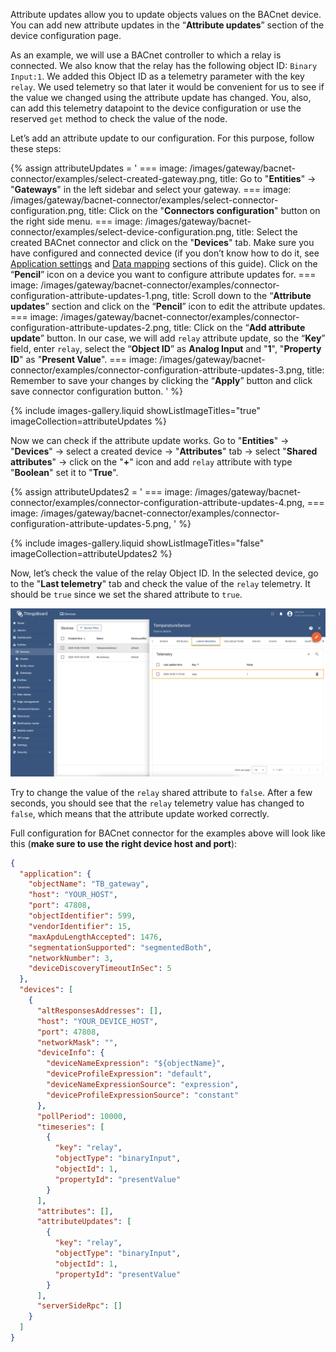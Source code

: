 Attribute updates allow you to update objects values on the BACnet device. You can add new attribute updates in the 
“**Attribute updates**” section of the device configuration page.

As an example, we will use a BACnet controller to which a relay is connected. We also know that the relay has the 
following object ID: `Binary Input:1`. We added this Object ID as a telemetry parameter with the key `relay`. We used 
telemetry so that later it would be convenient for us to see if the value we changed using the attribute update 
has changed. You, also, can add this telemetry datapoint to the device configuration or use the reserved `get` method 
to check the value of the node.

Let’s add an attribute update to our configuration. For this purpose, follow these steps:

{% assign attributeUpdates = '
    ===
        image: /images/gateway/bacnet-connector/examples/select-created-gateway.png,
        title: Go to "**Entities**" → "**Gateways**" in the left sidebar and select your gateway.
    ===
        image: /images/gateway/bacnet-connector/examples/select-connector-configuration.png,
        title: Click on the "**Connectors configuration**" button on the right side menu.
    ===
        image: /images/gateway/bacnet-connector/examples/select-device-configuration.png,
        title: Select the created BACnet connector and click on the "**Devices**" tab. Make sure you have configured and connected device (if you don’t know how to do it, see [Application settings](/docs/iot-gateway/config/bacnet/#application) and [Data mapping](/docs/iot-gateway/config/bacnet/#data-mapping) sections of this guide). Click on the “**Pencil**” icon on a device you want to configure attribute updates for.
    ===
        image: /images/gateway/bacnet-connector/examples/connector-configuration-attribute-updates-1.png,
        title: Scroll down to the “**Attribute updates**” section and click on the “**Pencil**” icon to edit the attribute updates.
    ===
        image: /images/gateway/bacnet-connector/examples/connector-configuration-attribute-updates-2.png,
        title: Click on the “**Add attribute update**” button. In our case, we will add `relay` attribute update, so the “**Key**” field, enter `relay`, select the “**Object ID**” as **Analog Input** and "**1**", "**Property ID**" as "**Present Value**".
    ===
        image: /images/gateway/bacnet-connector/examples/connector-configuration-attribute-updates-3.png,
        title: Remember to save your changes by clicking the “**Apply**” button and click save connector configuration button.
'
%}

{% include images-gallery.liquid showListImageTitles="true" imageCollection=attributeUpdates %}

Now we can check if the attribute update works. Go to "**Entities**" → "**Devices**" → select a created 
device → "**Attributes**" tab → select "**Shared attributes**" → click on the "**+**" icon and add `relay` attribute 
with type "**Boolean**" set it to "**True**".

{% assign attributeUpdates2 = '
    ===
        image: /images/gateway/bacnet-connector/examples/connector-configuration-attribute-updates-4.png,
    ===
        image: /images/gateway/bacnet-connector/examples/connector-configuration-attribute-updates-5.png,
'
%}

{% include images-gallery.liquid showListImageTitles="false" imageCollection=attributeUpdates2 %}

Now, let’s check the value of the relay Object ID. In the selected device, go to the "**Last telemetry**" tab and 
check the value of the `relay` telemetry. It should be `true` since we set the shared attribute to `true`.

![image](/images/gateway/bacnet-connector/examples/connector-configuration-attribute-updates-6.png)

Try to change the value of the `relay` shared attribute to `false`. After a few seconds, you should see that the
`relay` telemetry value has changed to `false`, which means that the attribute update worked correctly.

Full configuration for BACnet connector for the examples above will look like this 
(**make sure to use the right device host and port**):

```json
{
  "application": {
    "objectName": "TB_gateway",
    "host": "YOUR_HOST",
    "port": 47808,
    "objectIdentifier": 599,
    "vendorIdentifier": 15,
    "maxApduLengthAccepted": 1476,
    "segmentationSupported": "segmentedBoth",
    "networkNumber": 3,
    "deviceDiscoveryTimeoutInSec": 5
  },
  "devices": [
    {
      "altResponsesAddresses": [],
      "host": "YOUR_DEVICE_HOST",
      "port": 47808,
      "networkMask": "",
      "deviceInfo": {
        "deviceNameExpression": "${objectName}",
        "deviceProfileExpression": "default",
        "deviceNameExpressionSource": "expression",
        "deviceProfileExpressionSource": "constant"
      },
      "pollPeriod": 10000,
      "timeseries": [
        {
          "key": "relay",
          "objectType": "binaryInput",
          "objectId": 1,
          "propertyId": "presentValue"
        }
      ],
      "attributes": [],
      "attributeUpdates": [
        {
          "key": "relay",
          "objectType": "binaryInput",
          "objectId": 1,
          "propertyId": "presentValue"
        }
      ],
      "serverSideRpc": []
    }
  ]
}
```
